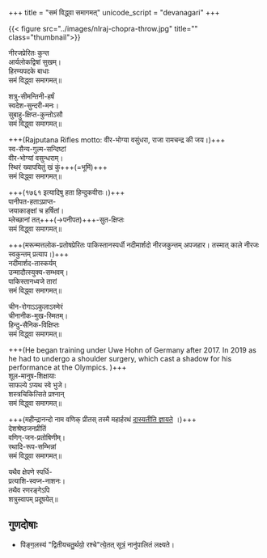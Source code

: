 +++
title = "समं विद्ध्वा समागमत्"
unicode_script = "devanagari"
+++

{{< figure src="../images/nIraj-chopra-throw.jpg" title="" class="thumbnail">}}


नीरजप्रेरितः कुन्त  
आर्यलोकद्विषां सुखम्।  
हिरण्यपदके बाधाः  
समं विद्ध्वा समागमत्॥

शत्रु-सीमन्तिनी-हर्षं  
स्वदेश-सुन्दरी-मनः।  
सुबाहु-क्षिप्त-कुन्तोऽसौ  
समं विद्ध्वा समागमत्॥

+++(Rajputana Rifles motto: वीर-भोग्या वसुंधरा, राजा रामचन्द्र की जय।)+++  
स्व-सैन्य-गुल्म-सन्दिष्टां  
वीर-भोग्यां वसुन्धराम्।  
स्थिरं ख्यापयितुं खं कुं+++(=भूमिं)+++  
समं विद्ध्वा समागमत्॥

+++(१७६१ इत्यादिषु हता हिन्दुकवीराः।)+++  
पानीपत-हताऽप्राप्त-  
जयाकाङ्क्षां च हर्षितां।  
म्लेच्छानां तत्+++(→पनीपत)+++-सुत-क्षिप्तः  
समं विद्ध्वा समागमत्॥

+++(मरून्मत्तलोक-प्रतोषप्रेरितः पाकिस्तानस्पर्धी नदीमार्शदो नीरजकुन्तम् अपजहार। तस्मात् काले नीरजः स्वकुन्तम् प्रत्याप।)+++  
नदीमार्शद-तास्कर्यम्  
उन्मादौत्स्युक्य-सम्भवम्।  
पाकिस्तानध्वजे तारां  
समं विद्ध्वा समागमत्॥

चीन-रोगाऽऽकुलाऽस्मेरं  
चीनानीक-मुख-स्मितम्।  
हिन्दु-सैनिक-विक्षिप्तः  
समं विद्ध्वा समागमत्॥

+++(He began training under Uwe Hohn of Germany after 2017. In 2019 as he had to undergo a shoulder surgery, which cast a shadow for his performance at the Olympics. )+++  
शूल-मानुष-शिक्षायाः  
साफल्ये ऽप्यथ स्वे भुजे।  
शस्त्रचिकित्सिते प्रश्नान्  
समं विद्ध्वा समागमत्॥


+++(महीन्द्रानन्दो नाम वणिक् प्रीतस् तस्मै महार्हरथं [दास्यतीति ज्ञायते](https://twitter.com/anandmahindra/status/1423983380253790208) ।)+++  
देशश्रेष्ठजनप्रीतिं  
वणिग्-जन-प्रतोषिणीम्।  
रथादि-रूप-सम्भिन्नां  
समं विद्ध्वा समागमत्॥

यथैव क्षेपणे स्पर्धि-  
प्रत्याशि-स्वप्न-नाशनः।  
तथैव रणरङ्गेऽपि  
शत्रुस्वापम् प्रदूषयेत्॥ 


## गुणदोषाः
- पि॑ङ्ग॒लस्य॑ "द्वितीयचतु॒र्थयो॒ रश्चे"त्ये॒तत् सूत्रं॒ नानु॑पालितं लक्ष्यते। 
